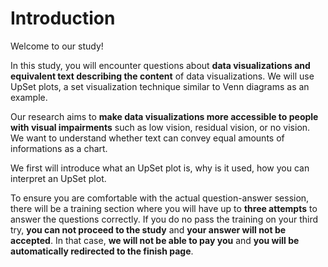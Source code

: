 # Introduction

Welcome to our study!

In this study, you will encounter questions about **data visualizations and equivalent text describing the content** of data visualizations. We will use UpSet plots, a set visualization technique similar to Venn diagrams as an example. 



Our research aims to **make data visualizations more accessible to people with visual impairments** such as low vision, residual vision, or no vision.  We want to understand whether text can convey equal amounts of informations as a chart. 

We first will introduce what an UpSet plot is, why is it used, how you can interpret an UpSet plot.

To ensure you are comfortable with the actual question-answer session, there will be a training section where you will have up to **three attempts** to answer the questions correctly. If you do no pass the training on your third try, **you can not proceed to the study** and **your answer will not be accepted**. In that case, **we will not be able to pay you** and **you will be automatically redirected to the finish page**.